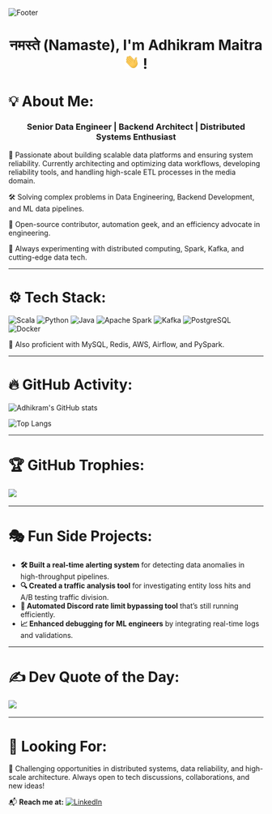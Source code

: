 ![Footer](https://github.com/Adhikram/Adhikram-/blob/master/media/footer.png)

<h1 align="center"> नमस्ते (Namaste), I'm Adhikram Maitra <img src="https://raw.githubusercontent.com/ABSphreak/ABSphreak/master/gifs/Hi.gif" width="30px"> ! </h1>

# 💡 About Me:
<h3 align="center">Senior Data Engineer | Backend Architect | Distributed Systems Enthusiast</h3>

🚀 Passionate about building scalable data platforms and ensuring system reliability. Currently architecting and optimizing data workflows, developing reliability tools, and handling high-scale ETL processes in the media domain.

🛠️ Solving complex problems in Data Engineering, Backend Development, and ML data pipelines.

🎯 Open-source contributor, automation geek, and an efficiency advocate in engineering.

📍 Always experimenting with distributed computing, Spark, Kafka, and cutting-edge data tech.

---

# ⚙️ Tech Stack:
![Scala](https://img.shields.io/badge/Scala-DC322F?style=for-the-badge&logo=scala&logoColor=white)
![Python](https://img.shields.io/badge/Python-3670A0?style=for-the-badge&logo=python&logoColor=ffdd54)
![Java](https://img.shields.io/badge/Java-ED8B00?style=for-the-badge&logo=java&logoColor=white)
![Apache Spark](https://img.shields.io/badge/Spark-EE4C2C?style=for-the-badge&logo=apachespark&logoColor=white)
![Kafka](https://img.shields.io/badge/Kafka-231F20?style=for-the-badge&logo=apachekafka&logoColor=white)
![PostgreSQL](https://img.shields.io/badge/PostgreSQL-336791?style=for-the-badge&logo=postgresql&logoColor=white)
![Docker](https://img.shields.io/badge/Docker-0db7ed?style=for-the-badge&logo=docker&logoColor=white)

🔧 Also proficient with MySQL, Redis, AWS, Airflow, and PySpark.

---

# 🔥 GitHub Activity:
![Adhikram's GitHub stats](https://github-readme-stats.vercel.app/api?username=Adhikram&theme=gruvbox&hide_border=true&show_icons=true&count_private=true)

![Top Langs](https://github-readme-stats.vercel.app/api/top-langs/?username=Adhikram&theme=gruvbox&hide_border=true&layout=compact)

---

# 🏆 GitHub Trophies:
![](https://github-profile-trophy.vercel.app/?username=Adhikram&theme=onedark&no-frame=false&margin-w=4)

---

# 🎭 Fun Side Projects:
- **🛠️ Built a real-time alerting system** for detecting data anomalies in high-throughput pipelines.
- **🔍 Created a traffic analysis tool** for investigating entity loss hits and A/B testing traffic division.
- **🤖 Automated Discord rate limit bypassing tool** that’s still running efficiently.
- **📈 Enhanced debugging for ML engineers** by integrating real-time logs and validations.

---

# ✍️ Dev Quote of the Day:
![](https://quotes-github-readme.vercel.app/api?type=horizontal&theme=gruvbox)

---

# 🎯 Looking For:
🚀 Challenging opportunities in distributed systems, data reliability, and high-scale architecture. Always open to tech discussions, collaborations, and new ideas!

📬 **Reach me at:** [![LinkedIn](https://img.shields.io/badge/LinkedIn-0A66C2?style=for-the-badge&logo=linkedin&logoColor=white)](https://www.linkedin.com/in/adhikrammaitra/)

